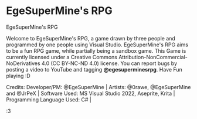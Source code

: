 # EgeSuperMine's RPG
EgeSuperMine's RPG 

Welcome to EgeSuperMine's RPG, a game drawn by three people and programmed by one people using Visual Studio. EgeSuperMine's RPG aims to be a fun RPG game, while partially being a sandbox game. This Game is currently licensed under a Creative Commons Attribution-NonCommercial-NoDerivatives 4.0 (CC BY-NC-ND 4.0) license. You can report bugs by posting a video to YouTube and tagging **@egesuperminesrpg**. Have Fun playing :D

Credits:
Developer/PM: @EgeSuperMine |
Artists: @0rawe, @EgeSuperMine and @JrPeX |
Software Used: MS Visual Studio 2022, Aseprite, Krita |
Programming Language Used: C# |

:3
